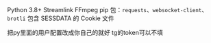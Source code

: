Python 3.8+
Streamlink
FFmpeg
pip 包：`requests`、`websocket-client`、`brotli`
包含 SESSDATA 的 Cookie 文件

把py里面的用户配置改成你自己的就好 tg的token可以不填